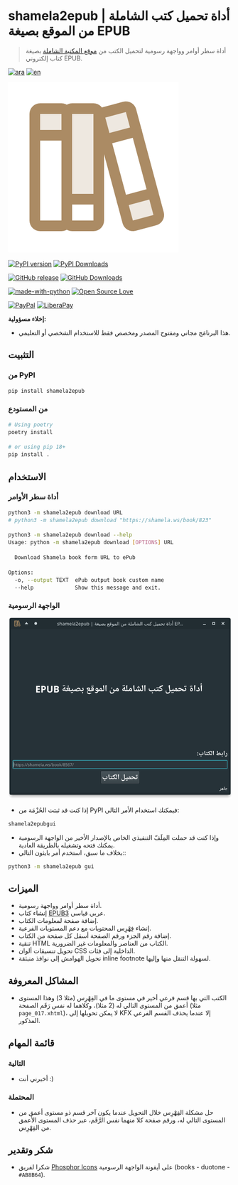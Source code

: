 # shamela2epub | أداة تحميل كتب الشاملة من الموقع بصيغة EPUB

> أداة سطر أوامر وواجهة رسومية لتحميل الكتب من [موقع المكتبة الشاملة](https://shamela.ws) بصيغة كتاب إلكتروني EPUB.

[![ara](https://img.shields.io/badge/README-Arabic-AB8B64.svg)](README.ar.md)
[![en](https://img.shields.io/badge/README-English-AB8B64.svg)](README.md)

![logo](shamela2epub/assets/books-duotone.svg)

[![PyPI version](https://badge.fury.io/py/shamela2epub.svg)](https://pypi.org/project/shamela2epub/)
[![PyPI Downloads](https://static.pepy.tech/personalized-badge/shamela2epub?period=total\&units=international_system\&left_color=grey\&right_color=blue\&left_text=Total%20Downloads%20\(PyPI\))](https://pepy.tech/project/shamela2epub)

[![GitHub release](https://img.shields.io/github/release/yshalsager/shamela2epub.svg)](https://github.com/yshalsager/shamela2epub/releases/)
[![GitHub Downloads](https://img.shields.io/github/downloads/yshalsager/shamela2epub/total.svg)](https://github.com/yshalsager/shamela2epub/releases/latest)

[![made-with-python](https://img.shields.io/badge/Made%20with-Python%203-3776AB?style=flat\&labelColor=3776AB\&logo=python\&logoColor=white\&link=https://www.python.org/)](https://www.python.org/)
[![Open Source Love](https://badges.frapsoft.com/os/v1/open-source.svg?v=103)](https://github.com/ellerbrock/open-source-badges/)

[![PayPal](https://img.shields.io/badge/PayPal-Donate-00457C?style=flat\&labelColor=00457C\&logo=PayPal\&logoColor=white\&link=https://www.paypal.me/yshalsager)](https://www.paypal.me/yshalsager)
[![LiberaPay](https://img.shields.io/badge/Liberapay-Support-F6C915?style=flat\&labelColor=F6C915\&logo=Liberapay\&logoColor=white\&link=https://liberapay.com/yshalsager)](https://liberapay.com/yshalsager)

**إخلاء مسؤولية:**

*   هذا البرنامَج مجاني ومفتوح المصدر ومخصص فقط للاستخدام الشخصي أو التعليمي.

## التثبيت

### من PyPI

```bash
pip install shamela2epub
```

### من المستودع

```bash
# Using poetry
poetry install

# or using pip 18+
pip install .
```

## الاستخدام

### أداة سطر الأوامر

```bash
python3 -m shamela2epub download URL
# python3 -m shamela2epub download "https://shamela.ws/book/823"

python3 -m shamela2epub download --help
Usage: python -m shamela2epub download [OPTIONS] URL

  Download Shamela book form URL to ePub

Options:
  -o, --output TEXT  ePub output book custom name
  --help             Show this message and exit.
```

### الواجهة الرسومية

![gui](gui.png)

*   إذا كنت قد ثبتت الحُزْمَة من PyPI فيمكنك استخدام الأمر التالي:

```bash
shamela2epubgui
```

*   وإذا كنت قد حملت المِلَفّ التنفيذي الخاص بالإصدار الأخير من الواجهة الرسومية يمكنك فتحه وتشغيله بالطريقة العادية.
*   بخلاف ما سبق، استخدم أمر بايثون التالي::

```bash
python3 -m shamela2epub gui
```

## الميزات

*   أداة سطر أوامر وواجهة رسومية.
*   إنشاء كتاب [EPUB3](https://www.w3.org/publishing/epub3/epub-spec.html) عربي قياسي.
*   إضافة صفحة لمعلومات الكتاب.
*   إنشاء فِهْرِس المحتويات مع دعم المستويات الفرعية.
*   إضافة رقم الجزء ورقم الصفحة أسفل كل صفحة من الكتاب.
*   تنقية HTML الكتاب من العناصر والمعلومات غير الضرورية.
*   تحويل تنسيقات ألوان CSS الداخلية إلى فئات.
*   تحويل الهوامش إلى نوافذ منبثقة inline footnote لسهولة التنقل منها وإليها.

## المشاكل المعروفة

*   الكتب التي بها قسم فرعي أخير في مستوى ما في الفِهْرِس (مثلا 3) وهذا المستوى أعمق من المستوى التالي له (2 مثلا)، وكلاهما له نفس رَقَم الصفحة (مثلا `page_017.xhtml`)، لا يمكن تحويلها إلى KFX إلا عندما يحذف القسم الفرعي المذكور.

## قائمة المهام

### التالية

*   أخبرني أنت :)

### المحتملة

*   حل مشكلة الفِهْرِس خلال التحويل عندما يكون آخر قسم ذو مستوى أعمق من المستوى التالي له، ورقم صفحة كلا منهما نفس الرَّقَم، عبر حذف المستوى الأعمق من الفِهْرِس.

## شكر وتقدير

*   شكرا لفريق [Phosphor Icons](https://phosphoricons.com/) على أيقونة الواجهة الرسومية (books - duotone - `#AB8B64`).
